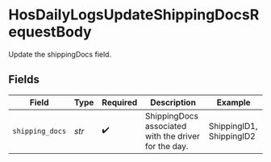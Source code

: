 # HosDailyLogsUpdateShippingDocsRequestBody

Update the shippingDocs field.


## Fields

| Field                                                | Type                                                 | Required                                             | Description                                          | Example                                              |
| ---------------------------------------------------- | ---------------------------------------------------- | ---------------------------------------------------- | ---------------------------------------------------- | ---------------------------------------------------- |
| `shipping_docs`                                      | *str*                                                | :heavy_check_mark:                                   | ShippingDocs associated with the driver for the day. | ShippingID1, ShippingID2                             |